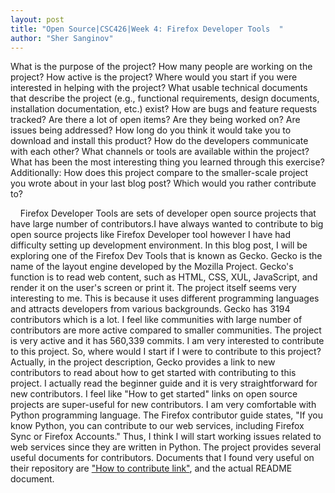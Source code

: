 ```yaml
---
layout: post
title: "Open Source|CSC426|Week 4: Firefox Developer Tools  "
author: "Sher Sanginov"
---
```

What is the purpose of the project?
How many people are working on the project?
How active is the project?
Where would you start if you were interested in helping with the project?
What usable technical documents that describe the project (e.g., functional requirements, design documents, installation documentation, etc.) exist?
How are bugs and feature requests tracked? Are there a lot of open items? Are they being worked on? Are issues being addressed?
How long do you think it would take you to download and install this product?
How do the developers communicate with each other? What channels or tools are available within the project?
What has been the most interesting thing you learned through this exercise?
Additionally: How does this project compare to the smaller-scale project you wrote about in your last blog post? Which would you rather contribute to?


&nbsp;&nbsp;&nbsp;&nbsp;Firefox Developer Tools are sets of developer open source projects that have large number of contributors.I have always wanted to contribute to big open source projects like Firefox Developer tool however I have had difficulty setting up development environment. In this blog post, I will be exploring one of the Firefox Dev Tools that is known as Gecko. Gecko is the name of the layout engine developed by the Mozilla Project. Gecko's function is to read web content, such as HTML, CSS, XUL, JavaScript, and render it on the user's screen or print it. The project itself seems very interesting to me. This is because it uses different programming languages and attracts developers from various backgrounds. Gecko has 3194 contributors which is a lot. I feel like communities with large number of contributors are more active compared to smaller communities. The project is very active and it has 560,339 commits. I am very interested to contribute to this project. So, where would I start if I were to contribute to this project? Actually, in the project description, Gecko provides a link to new contributors to read about how to get started with contributing to this project. I actually read the beginner guide and it is very straightforward for new contributors. I feel like "How to get started" links on open source projects are super-useful for new contributors. I am very comfortable with Python programming language. The Firefox contributor guide states, "If you know Python, you can contribute to our web services, including Firefox Sync or Firefox Accounts." Thus, I think I will start working issues related to web services since they are written in Python. The project provides several useful documents for contributors. Documents that I found very useful on their repository are ["How to contribute link"](https://developer.mozilla.org/en-US/docs/Mozilla/Developer_guide/Introduction), and the actual README document.


&nbsp;&nbsp;&nbsp;&nbsp;



&nbsp;&nbsp;&nbsp;&nbsp;
